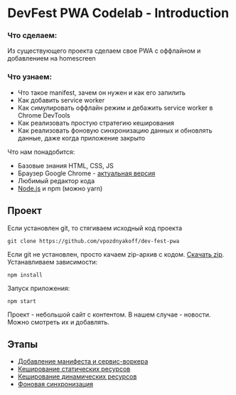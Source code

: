 # DevFest PWA Codelab - Introduction

### Что сделаем:

Из существующего проекта сделаем свое PWA с оффлайном и добавлением на homescreen

### Что узнаем:

 - Что такое manifest, зачем он нужен и как его запилить
 - Как добавить service worker
 - Как симулировать оффлайн режим и дебажить service worker в Chrome DevTools
 - Как реализовать простую стратегию кеширования
 - Как реализовать фоновую синхронизацию данных и обновлять данные, даже когда приложение закрыто

Что нам понадобится:

 - Базовые знания HTML, CSS, JS
 - Браузер Google Chrome - [актуальная версия](https://www.google.com/chrome/browser/desktop/index.html)
 - Любимый редактор кода
 - [Node.js](https://nodejs.org/en/) и npm (можно yarn)

## Проект

Если установлен git, то стягиваем исходный код проекта

    git clone https://github.com/vpozdnyakoff/dev-fest-pwa

Если git не установлен, просто качаем zip-архив с кодом. [Скачать zip](https://github.com/vpozdnyakoff/dev-fest-pwa/archive/master.zip).
Устанавливаем зависимости:

    npm install

Запуск приложения:

    npm start

Проект - небольшой сайт с контентом. В нашем случае - новости. Можно смотреть их и добавлять.

## Этапы

 - [Добавление манифеста и сервис-воркера](stages/stage-1.md)
 - [Кеширование статических ресурсов](stages/stage-2.md)
 - [Кеширование динамических ресурсов](stages/stage-3.md)
 - [Фоновая синхронизация](stages/stage-4.md)

 